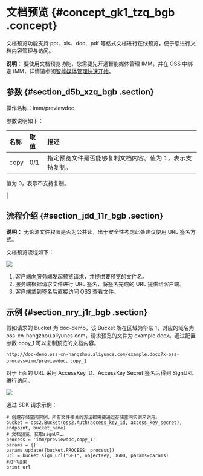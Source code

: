 # 文档预览 {#concept_gk1_tzq_bgb .concept}

文档预览功能支持 ppt、xls、doc、pdf 等格式文档进行在线预览，便于您进行文档内容管理与访问。

**说明：** 要使用文档预览功能，您需要先开通智能媒体管理 IMM，并在 OSS 中绑定 IMM，详情请参阅[智能媒体管理快速开始](cn.zh-CN/数据处理/智能媒体管理（IMM）/快速开始.md#)。

## 参数 {#section_d5b_xzq_bgb .section}

操作名称：imm/previewdoc

参数说明如下：

|名称|取值|描述|
|:-|:-|:-|
|copy|0/1|指定预览文件是否能够复制文档内容。值为 1，表示支持复制。

 值为 0，表示不支持复制。

 |

## 流程介绍 {#section_jdd_11r_bgb .section}

**说明：** 无论源文件权限是否为公共读，出于安全性考虑此处建议使用 URL 签名方式。

文档预览流程如下：

![](http://static-aliyun-doc.oss-cn-hangzhou.aliyuncs.com/assets/img/78531/156160167633931_zh-CN.png)

1.  客户端向服务端发起预览请求，并提供要预览的文件名。
2.  服务端根据请求文件进行 URL 签名，将签名完成的 URL 提供给客户端。
3.  客户端拿到签名后直接访问 OSS 查看文件。

## 示例 {#section_nry_j1r_bgb .section}

假如请求的 Bucket 为 doc-demo，该 Bucket 所在区域为华东 1，对应的域名为 oss-cn-hangzhou.aliyuncs.com，请求预览的文件为 example.docx。通过配置参数 copy\_1 可以复制预览的文档内容。

```
http://doc-demo.oss-cn-hangzhou.aliyuncs.com/example.docx?x-oss-process=imm/previewdoc，copy_1
```

对于上面的 URL 采用 AccessKey ID、AccessKey Secret 签名后得到 SignURL 进行访问。

![](http://static-aliyun-doc.oss-cn-hangzhou.aliyuncs.com/assets/img/78531/156160167733932_zh-CN.png)

通过 SDK 请求示例：

```
# 创建存储空间实例，所有文件相关的方法都需要通过存储空间实例来调用。
bucket = oss2.Bucket(oss2.Auth(access_key_id, access_key_secret), endpoint, bucket_name)
# 文档预览，获取signURL。
process = 'imm/previewdoc,copy_1'
params = {}
params.update({bucket.PROCESS: process})
url = bucket.sign_url("GET", objectKey, 3600, params=params)
#打印结果
print url
```

